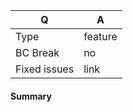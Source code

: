 <!-- Fill in the relevant information below to help triage your pull request. -->

|      Q       |   A
|------------- | -----------
| Type         | feature
| BC Break     | no
| Fixed issues | link

#### Summary

<!-- Provide a summary of your changes. -->
